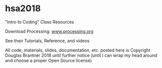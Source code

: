 # hsa2018
"Intro to Coding" Class Resources

Download Processing: www.processing.org

See their Tutorials, Reference, and videos

All code, materials, slides, documentation, etc. posted here is Copyright Douglas Brantner 2018 until further notice (until I can wrap my head around and choose a proper Open Source license)
